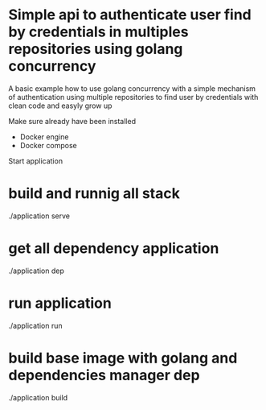 # Simple api to authenticate user find by credentials in multiples repositories using golang concurrency
A basic example how to use golang concurrency with a simple mechanism of authentication using multiple repositories to find user by credentials with clean code and easyly grow up

Make sure already have been installed 
 - Docker engine
 - Docker compose

Start application
  # build and runnig all stack 
  ./application serve

  # get all dependency application 
  ./application dep

  # run application 
  ./application run

  # build base image with golang and dependencies manager dep
  ./application build
